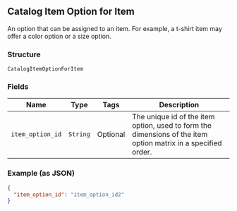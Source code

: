 ## Catalog Item Option for Item

An option that can be assigned to an item.
For example, a t-shirt item may offer a color option or a size option.

### Structure

`CatalogItemOptionForItem`

### Fields

| Name | Type | Tags | Description |
|  --- | --- | --- | --- |
| `item_option_id` | `String` | Optional | The unique id of the item option, used to form the dimensions of the item option matrix in a specified order. |

### Example (as JSON)

```json
{
  "item_option_id": "item_option_id2"
}
```

